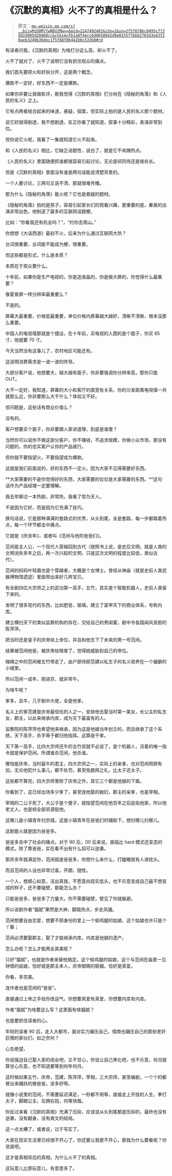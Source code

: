 # 《沉默的真相》火不了的真相是什么？

> 原文：[`mp.weixin.qq.com/s?__biz=MzU0MjYwNDU2Mw==&mid=2247492402&idx=2&sn=2f57678bc0495cf73dd2d905d20460cc&chksm=fb1a8f4ecc6d0658942d9e0155f7bbb2765d3e43f20aeb3249b36dec1f5f88f86442b0c533b8#rd`](http://mp.weixin.qq.com/s?__biz=MzU0MjYwNDU2Mw==&mid=2247492402&idx=2&sn=2f57678bc0495cf73dd2d905d20460cc&chksm=fb1a8f4ecc6d0658942d9e0155f7bbb2765d3e43f20aeb3249b36dec1f5f88f86442b0c533b8#rd)

有读者问我，《沉默的真相》为啥打分这么高，却火不了。

火不了就对了，火不了说明它没有抓住观众的痛点。

我们首先要把火和好拆分开，这是两个概念。

爆款不一定好，好东西不一定是爆款。

如果你非要让我做影评，那我觉得《沉默的真相》打分尚在《隐秘的角落》和《人民的名义》之上。

它有点两者结合起来的味道，悬疑，探案，但实际上拍的是人民的名义那个题材。

说它好就得剧透，我不想剧透，反正你看了就知道，叙事十分精彩，表演非常到位。

但你说它火呢，我看了一集就知道它火不起来。

和《人民的名义》相比，它缺乏话题性，说白了，就是它不肯蹭热点。

《人民的名义》里面随便抓谁都很容易引起讨论，无论是祁同伟还是侯处长。

但是《沉默的真相》里面没有谁是两句话能说清楚背景的。

一个人要讨论，三两句又说不清，那就很难传播。

那为什么《隐秘的角落》能火呢？它也是悬疑的题材。

《隐秘的角落》拍的是孩子，容易引起家长们的观看兴趣，更重要的是，秦昊的出演非常出色，他制造了最多的互联网话题梗。

比如：“你看我还有机会吗？”，“约你去爬山。”

你想想《大话西游》最初不火，后来为什么通过互联网大热？

台词很重要，台词能不能成为梗，很重要。

但这些都是形式，什么是本质？

本质在于观众要什么。

十年前，如果你是生产电视的，你是造液晶的，你是做大屏的，你觉得什么最重要？

像夏普屏一样分辨率最重要么？

不是的。

屏幕大最重要，价格低最重要，单位价格内屏幕越大越好，清晰不清晰，根本没那么重要。

中国人的电视墙那就是个摆设，在十年前，买电视的人图的是个面子，你买 65 寸，他就要 70 寸。

今天当然没有这事儿了，农村地区可能还有。

这说明消费需求是一波一波的传导。

大部分客户说，他想要大，越大越有面子，你非要强调你分辨率高，那你只能 OUT。

大不一定好，我知道，屏幕的大小和客厅的面宽有关系，你的沙发距离电视墙一共就那么近，你非要那么大干什么？体验又不好。

但问题是，这些话有商业价值么？

没有的。

客户想要买个面子，你非要跟人家讲道理，到底是谁傻？

当然你可以说你不做这部分客户，你不赚钱，不追求规模，你做小众市场，那没有问题的，你的忠实客户认你的产品就行。

但你就不要指望火，不要指望成为爆款。

这就是我们前面说的，好的东西不一定火，因为大家不见得需要好东西。

**大家需要的不是你觉得好的东西，大家需要的仅仅是大家需要的东西。**这句话作为产品经理一定要理解。

我去年聊过一本热剧，非常热，我看了惊为天人。

不是因为它好，而是因为它充满了技巧。

换句话说，它是那种满满的套路式的优秀，从头到尾，全是套路，每一步都踏着热点，每一个环节都击中痛点。

它就是《庆余年》，或者叫《范闲与他的爸爸们》。

范闲是主人公，一个现代人穿越回到古代（按照书上说，是史后文明，就是人类的文明消失多年之后，再一次兴起的文明，只是这次文明的程度比较低，类似古代）。

范闲的妈妈叶轻眉也是个穿越者，大概是个女博士。曾经从神庙（就是史前人类武器博物馆遗迹）里面带出来好几样宝贝。

有全剧四位大宗师之上的武功第一高手，五竹，其实是个智能机器人，史前人类留下来的。

发明了很多现代的东西，比如肥皂，玻璃，建立了富甲天下的商业体系，号称内库。

建立横扫天下的类似监察机构的存在，交给自己的男闺蜜，剧中令各国闻风丧胆的陈萍萍。

把当时还是皇子的庆帝扶上帝位，并且和他生下了未来的男一号范闲。

结果被范闲他爸，被庆帝给暗害了，觉得她威胁到自己的帝位。

襁褓之中的范闲被五竹带走了，由户部侍郎范建以私生子的名义收养在一个偏僻的小城里。

所以范闲一成年，刚进京，就非常牛。

为啥牛呢？

爹多，且牛，几乎剧中大佬，全是他爹。

名义上的爹范建是庆帝最信任的人之一，安排他去娶当时第一美女，长公主的私生女，郡主，以此来继承内库，成为天下最富有的人。

监察院的陈萍萍也希望他来继承，因为这是他娘当年创立的，而且继承了这个系统，天下高手，杀手等于都归他指挥。这算是干爹。

天下第一高手，比四大宗师还牛的五竹叔就不必说了，是个机器人，活着的唯一指令就是保护范闲。所谓谁杀范闲，他杀谁。

哪怕是庆帝，当时最牛的君主，四大宗师之一，实际上的亲爹，也对范闲照顾有加，无论他犯什么事儿，都不处罚，甚至免跪拜之礼，比太子还太子。

这些都不算完，四大宗师里除了庆帝之外，其它三个都是他娘的下属。

你看到了，这已经出场多少爹了，甚至连他娶的媳妇，郡主的亲爹，也是宰相。

宰相的二公子死了，大公子是个傻子，就指望范闲在他百年之后庇佑他家，所以他老丈人，也是倾全部资源挺他。

这哪儿是小镇青年扫京城，这是小镇青年在爸爸们的辅助下，想扫哪儿扫哪儿。

这剧能火就是因为爸爸多。

爸爸多击中了社会的痛点。对于 90 后，00 后来说，面临比 hard 模式还变态的模式，除了靠爸爸，实在看不出有什么招可以逆袭。

那庆余年就满足你，范闲就是爸爸多，你想什么来什么，打瞌睡就有人递枕头。

而且范闲的人设也非常讨喜，开朗，随性。

一个人，想顺心如意，活出真我，不愿意向现实低头，也不乐意变成自己最不想变成的样子，还不要碰壁，那能怎么办？

只能爸爸多，爸爸多了力量大，你不需要碰壁，壁见了你就躲避。

所以该剧作者“猫腻”果然是大神，脚踏热点，步走风骚。

范闲想要自由恋爱，想要不顾身份的爱上一个偷鸡腿的姑娘，这个姑娘也许只是个丫鬟；

范闲必须要娶郡主，娶了才能继承内库，内库是他娘的遗产。

怎么办呢？怎么才能两全其美呢？

只好“猫腻”，也就是作者来替他搞定。这个偷鸡腿的姑娘，这个与范闲在庙里一见钟情的姑娘，恰好就是郡主本人，庆帝御赐的联姻，恰好是真爱。

你看，多完美。

连作者也是范闲的“爸爸”。

直接通过上帝之手给你改运气，你想要真爱有真爱，你想要内库有内库。

作者“猫腻”为啥要这么写？这里面有啥猫腻？

也是要抓住读者的心。

年轻的读者 90 后，走入大都市，面对实力碾压自己，情商也碾压自己的那些老奸巨猾的家伙们，如之奈何？

心生绝望。

你说强迫自己娶人家的闺女吧，又不甘心，你说让自己黑化吧，也不乐意，何况就算甘心乐意，也不知道要等到何年何月。

这时候如果五竹，庆帝，范建，陈萍萍，宰相，三大宗师，甚至编剧，一个个的都冒出来踊跃的做爸爸，该多好呀。

就像小说里的范闲，不需要延迟满足，一秒都不用等，直接走上开挂的人生，拳打太子，脚踢公主，左拥右抱，何等快哉。

你反过来看《沉默的真相》充满了压抑，应该说从头到尾都是压抑的，最终也没有逆袭，没有翻身，没有爽文的结局。

这一点太糟了，或者说，过于写实了。

大家在现实生活里已经很不开心了，你还要让我更不开心，那我为什么要看呢？你说是吧。

这才是真相背后的真相，为什么火不了的真相。

这玩意儿比那玩意儿，有意思多了。